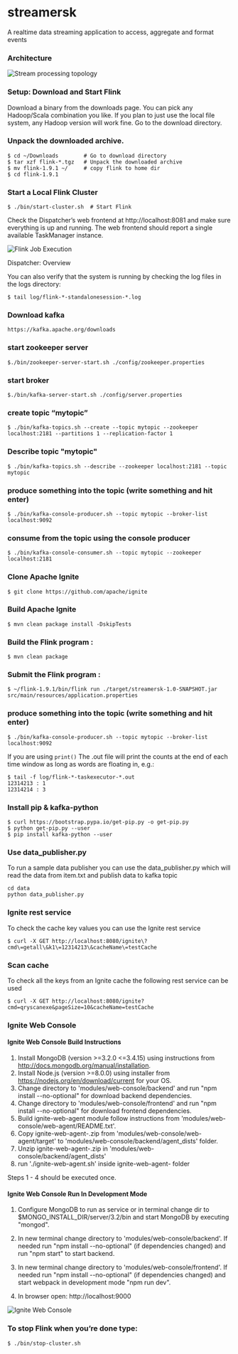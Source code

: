 # streamersk

A realtime data streaming application to access, aggregate and format events

### Architecture

![Stream processing topology](https://github.com/samaitra/streamersk/raw/master/resources/streamersk.png) 

### Setup: Download and Start Flink

Download a binary from the downloads page. You can pick any Hadoop/Scala combination you like. If you plan to just use the local file system, any Hadoop version will work fine.
Go to the download directory.

### Unpack the downloaded archive.
```
$ cd ~/Downloads        # Go to download directory
$ tar xzf flink-*.tgz   # Unpack the downloaded archive
$ mv flink-1.9.1 ~/     # copy flink to home dir 
$ cd flink-1.9.1
```

### Start a Local Flink Cluster
```
$ ./bin/start-cluster.sh  # Start Flink
```
Check the Dispatcher’s web frontend at http://localhost:8081 and make sure everything is up and running. The web frontend should report a single available TaskManager instance.

![Flink Job Execution](https://github.com/samaitra/streamersk/raw/master/resources/flink_job.png) 

Dispatcher: Overview

You can also verify that the system is running by checking the log files in the logs directory:
```
$ tail log/flink-*-standalonesession-*.log
```

### Download kafka

```
https://kafka.apache.org/downloads
``` 

### start zookeeper server
```
$./bin/zookeeper-server-start.sh ./config/zookeeper.properties
```

### start broker
```
$./bin/kafka-server-start.sh ./config/server.properties 
```

### create topic “mytopic”
```
$ ./bin/kafka-topics.sh --create --topic mytopic --zookeeper localhost:2181 --partitions 1 --replication-factor 1
```

### Describe topic "mytopic"

```
$ ./bin/kafka-topics.sh --describe --zookeeper localhost:2181 --topic mytopic
```

### produce something into the topic (write something and hit enter)
```
$ ./bin/kafka-console-producer.sh --topic mytopic --broker-list localhost:9092
```

### consume from the topic using the console producer
```
$ ./bin/kafka-console-consumer.sh --topic mytopic --zookeeper localhost:2181
```

### Clone Apache Ignite 

```
$ git clone https://github.com/apache/ignite
```

### Build Apache Ignite 

```
$ mvn clean package install -DskipTests
```

### Build the Flink program :
```
$ mvn clean package
```

### Submit the Flink program :
```
$ ~/flink-1.9.1/bin/flink run ./target/streamersk-1.0-SNAPSHOT.jar src/main/resources/application.properties
```

### produce something into the topic (write something and hit enter)
```
$ ./bin/kafka-console-producer.sh --topic mytopic --broker-list localhost:9092
```

If you are using `print()` The .out file will print the counts at the end of each time window as long as words are floating in, e.g.:
```
$ tail -f log/flink-*-taskexecutor-*.out
12314213 : 1
12314214 : 3
```

### Install pip & kafka-python

```
$ curl https://bootstrap.pypa.io/get-pip.py -o get-pip.py
$ python get-pip.py --user
$ pip install kafka-python --user
```

### Use data_publisher.py
To run a sample data publisher you can use the data_publisher.py which will read the data from 
item.txt and publish data to kafka topic

```
cd data
python data_publisher.py
```

### Ignite rest service
To check the cache key values you can use the Ignite rest service 
```
$ curl -X GET http://localhost:8080/ignite\?cmd\=getall\&k1\=12314213\&cacheName\=testCache
```

### Scan cache 
To check all the keys from an Ignite cache the following rest service can be used
```
$ curl -X GET http://localhost:8080/ignite?cmd=qryscanexe&pageSize=10&cacheName=testCache
```

### Ignite Web Console

#### Ignite Web Console Build Instructions

1. Install MongoDB (version >=3.2.0 <=3.4.15) using instructions from http://docs.mongodb.org/manual/installation.
2. Install Node.js (version >=8.0.0) using installer from https://nodejs.org/en/download/current for your OS.
3. Change directory to 'modules/web-console/backend' and
 run "npm install --no-optional" for download backend dependencies.
4. Change directory to 'modules/web-console/frontend' and
 run "npm install --no-optional" for download frontend dependencies.
5. Build ignite-web-agent module follow instructions from 'modules/web-console/web-agent/README.txt'.
6. Copy ignite-web-agent-<version>.zip from 'modules/web-console/web-agent/target'
 to 'modules/web-console/backend/agent_dists' folder.
7. Unzip ignite-web-agent-<version>.zip in 'modules/web-console/backend/agent_dists'
8. run './ignite-web-agent.sh' inside ignite-web-agent-<version> folder 

Steps 1 - 4 should be executed once.

#### Ignite Web Console Run In Development Mode

1. Configure MongoDB to run as service or in terminal change dir to $MONGO_INSTALL_DIR/server/3.2/bin
  and start MongoDB by executing "mongod".

2. In new terminal change directory to 'modules/web-console/backend'.
   If needed run "npm install --no-optional" (if dependencies changed) and run "npm start" to start backend.

3. In new terminal change directory to 'modules/web-console/frontend'.
  If needed run "npm install --no-optional" (if dependencies changed) and start webpack in development mode "npm run dev".

4. In browser open: http://localhost:9000

![Ignite Web Console](https://github.com/samaitra/streamersk/raw/master/resources/ignite_web_console.png) 


### To stop Flink when you’re done type:
```
$ ./bin/stop-cluster.sh
